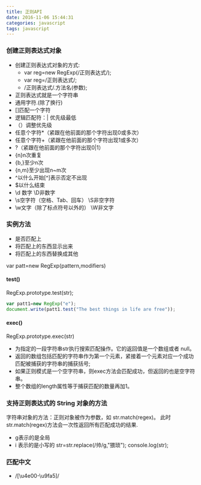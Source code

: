 ```yaml
---
title: 正则API
date: 2016-11-06 15:44:31
categories: javascript
tags: javascript
---
```

### 创建正则表达式对象

*   创建正则表达式对象的方式:
    +   var reg=new RegExp(/正则表达式/);
    +   var reg=/正则表达式/;
    +   /正则表达式/.方法名(参数);
*   正则表达式就是一个字符串
*   通用字符.(除了换行)
*   []匹配一个字符
*   逻辑匹配符：|  优先级最低
*   （）调整优先级
*   任意个字符*（紧跟在他前面的那个字符出现0或多次）
*   任意个字符+（紧跟在他前面的那个字符出现1或多次）
*   ?（紧跟在他前面的那个字符出现0|1）
*   {n}n次重复
*   {b,}至少n次
*   {n,m}至少出现n~m次
*   ^以什么开始[^]表示否定不出现
*   $以什么结束
*   \d 数字 \D非数字
*   \s空字符（空格、Tab、回车） \S非空字符
*   \w文字（除了标点符号以外的）  \W非文字

### 实例方法
*   是否匹配上
*   将匹配上的东西显示出来
*   将匹配上的东西替换成其他

var patt=new RegExp(pattern,modifiers)

####    test()

RegExp.prototype.test(str);
```js
var patt1=new RegExp("e");
document.write(patt1.test("The best things in life are free"));
```
####    exec()
RegExp.prototype.exec(str)
+   为指定的一段字符串str执行搜索匹配操作。它的返回值是一个数组或者 null。
+   返回的数组包括匹配的字符串作为第一个元素，紧接着一个元素对应一个成功匹配被捕获的字符串的捕获括号;
+   如果正则模式是一个空字符串，则exec方法会匹配成功，但返回的也是空字符串。
+   整个数组的length属性等于捕获匹配的数量再加1。


### 支持正则表达式的 String 对象的方法
字符串对象的方法：正则对象被作为参数，如 str.match(regex)。
此时str.match(regex)方法会一次性返回所有匹配成功的结果.

*   g表示的是全局
*   i 表示的是小写的
    str=str.replace(/帅/g,"猥琐");
    console.log(str);
    

### 匹配中文

*   /[\u4e00-\u9fa5]/


